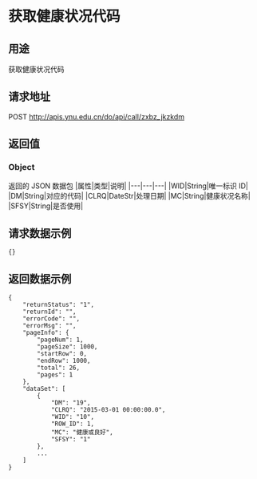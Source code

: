 # 获取健康状况代码

## 用途

获取健康状况代码

## 请求地址

POST http://apis.ynu.edu.cn/do/api/call/zxbz_jkzkdm

## 返回值

### Object

返回的 JSON 数据包
|属性|类型|说明|
|---|---|---|
|WID|String|唯一标识 ID|
|DM|String|对应的代码|
|CLRQ|DateStr|处理日期|
|MC|String|健康状况名称|
|SFSY|String|是否使用|

## 请求数据示例

```
{}
```

## 返回数据示例

```
{
    "returnStatus": "1",
    "returnId": "",
    "errorCode": "",
    "errorMsg": "",
    "pageInfo": {
        "pageNum": 1,
        "pageSize": 1000,
        "startRow": 0,
        "endRow": 1000,
        "total": 26,
        "pages": 1
    },
    "dataSet": [
        {
            "DM": "19",
            "CLRQ": "2015-03-01 00:00:00.0",
            "WID": "10",
            "ROW_ID": 1,
            "MC": "健康或良好",
            "SFSY": "1"
        },
        ...
    ]
}
```
